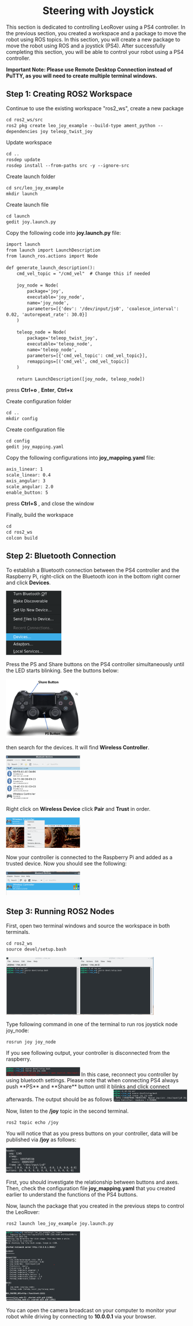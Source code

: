 <h1 align="center"> Steering with Joystick </h1>

This section is dedicated to controlling LeoRover using a PS4 controller. In the previous section, you created a workspace and a package to move the robot using ROS topics. In this section, you will create a new package to move the robot using ROS and a joystick (PS4). After successfully completing this section, you will be able to control your robot using a PS4 controller.

**Important Note: Please use Remote Desktop Connection instead of PuTTY, as you will need to create multiple terminal windows.**


## Step 1: Creating ROS2 Workspace ##

Continue to use the existing workspace "ros2_ws", create a new package
```
cd ros2_ws/src
ros2 pkg create leo_joy_example --build-type ament_python --dependencies joy teleop_twist_joy
```

Update workspace

```
cd ..
rosdep update
rosdep install --from-paths src -y --ignore-src
```

Create launch folder

```
cd src/leo_joy_example
mkdir launch
```

Create launch file

```
cd launch
gedit joy.launch.py
```

Copy the following code into **joy.launch.py** file:

```
import launch
from launch import LaunchDescription
from launch_ros.actions import Node

def generate_launch_description():
    cmd_vel_topic = "/cmd_vel"  # Change this if needed

    joy_node = Node(
        package='joy',
        executable='joy_node',
        name='joy_node',
        parameters=[{'dev': '/dev/input/js0', 'coalesce_interval': 0.02, 'autorepeat_rate': 30.0}]
    )

    teleop_node = Node(
        package='teleop_twist_joy',
        executable='teleop_node',
        name='teleop_node',
        parameters=[{'cmd_vel_topic': cmd_vel_topic}],
        remappings=[('cmd_vel', cmd_vel_topic)]
    )

    return LaunchDescription([joy_node, teleop_node])
```
press **Ctrl+o** , **Enter**, **Ctrl+x**

Create configuration folder
```
cd ..
mkdir config
```

Create configuration file
```
cd config
gedit joy_mapping.yaml
```

Copy the following configurations into  **joy_mapping.yaml** file:

```
axis_linear: 1
scale_linear: 0.4
axis_angular: 3
scale_angular: 2.0
enable_button: 5
```
press **Ctrl+S** , and close the window

Finally, build the workspace

```
cd
cd ros2_ws
colcon build
```

## Step 2: Bluetooth Connection ##

To establish a Bluetooth connection between the PS4 controller and the Raspberry Pi, right-click on the Bluetooth icon in the bottom right corner and click **Devices**.

<img title="Devices"  src="../Images/JoyStick/Bluetooth.png"  width=30% height=auto>

Press the PS and Share buttons on the PS4 controller simultaneously until the LED starts blinking. See the buttons below:

<img title="PS4 Buttons"  src="../Images/JoyStick/PS4.png"  width=40% height=auto>

then search for the devices. It will find **Wireless Controller**.

<img title="Find Controller"  src="../Images/JoyStick/FindController.png"  width=40% height=auto>

Right click on **Wireless Device** click **Pair** and **Trust** in order.

<img title="Pair and Trust"  src="../Images/JoyStick/Pair.png"  width=40% height=auto>

Now your controller is connected to the Raspberry Pi and added as a trusted device. Now you should see the following:

<img title="PS4 Connected"  src="../Images/JoyStick/Connected.png"  width=40% height=auto>

## Step 3: Running ROS2 Nodes ##

First, open two terminal windows and source the workspace in both terminals.
```
cd ros2_ws
source devel/setup.bash
```
<img title="Terminals"  src="../Images/JoyStick/TwoTerminals.png"  width=80% height=auto>

Type following command in one of the terminal to run ros joystick node joy_node:

```
rosrun joy joy_node
```
If you see following output, your controller is disconnected from the raspberry. 

<img title="Connection Error"  src="../Images/JoyStick/Failed.png"  width=40% height=auto>
In this case, reconnect you controller by using bluetooth settings. Please note that when connecting PS4 always push **PS** and **Share** button until it blinks and click connect afterwards. The output should be as follows

<img title="Succeed Connection"  src="../Images/JoyStick/Connection.png"  width=40% height=auto>

Now, listen to the **/joy** topic in the second terminal.

```
ros2 topic echo /joy
```

You will notice that as you press buttons on your controller, data will be published via **/joy** as follows:

<img title="Joy Axis"  src="../Images/JoyStick/Axis.png"  width=40% height=auto>

First, you should investigate the relationship between buttons and axes. Then, check the configuration file **joy_mapping.yaml** that you created earlier to understand the functions of the PS4 buttons.

Now, launch the package that you created in the previous steps to control the LeoRover:

```
ros2 launch leo_joy_example joy.launch.py
```

<img title="Drive Leo"  src="../Images/JoyStick/DriveLeo.png"  width=40% height=auto>

You can open the camera broadcast on your computer to monitor your robot while driving by connecting to **10.0.0.1** via your browser.











